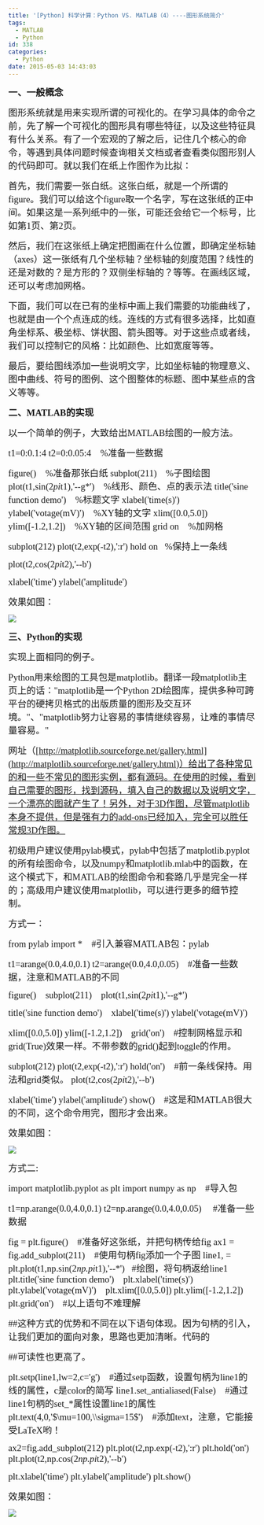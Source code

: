 ```yaml
---
title: '[Python] 科学计算：Python VS. MATLAB（4）----图形系统简介'
tags:
  - MATLAB
  - Python
id: 338
categories:
  - Python
date: 2015-05-03 14:43:03
---
```


<span style="font-family:Microsoft YaHei UI; font-size:14pt">**一、一般概念**
		</span>

<span style="font-family:Microsoft YaHei UI; font-size:14pt">图形系统就是用来实现所谓的可视化的。在学习具体的命令之前，先了解一个可视化的图形具有哪些特征，以及这些特征具有什么关系。有了一个宏观的了解之后，记住几个核心的命令，等遇到具体问题时候查询相关文档或者查看类似图形别人的代码即可。就以我们在纸上作图作为比拟：
</span>

<span style="font-family:Microsoft YaHei UI; font-size:14pt">首先，我们需要一张白纸。这张白纸，就是一个所谓的figure。我们可以给这个figure取一个名字，写在这张纸的正中间。如果这是一系列纸中的一张，可能还会给它一个标号，比如第1页、第2页。
</span>

<span style="font-family:Microsoft YaHei UI; font-size:14pt">然后，我们在这张纸上确定把图画在什么位置，即确定坐标轴（axes）这一张纸有几个坐标轴？坐标轴的刻度范围？线性的还是对数的？是方形的？双侧坐标轴的？等等。在画线区域，还可以考虑加网格。
</span>

<span style="font-family:Microsoft YaHei UI; font-size:14pt">下面，我们可以在已有的坐标中画上我们需要的功能曲线了，也就是由一个个点连成的线。连线的方式有很多选择，比如直角坐标系、极坐标、饼状图、箭头图等。对于这些点或者线，我们可以控制它的风格：比如颜色、比如宽度等等。
</span>

<span style="font-family:Microsoft YaHei UI; font-size:14pt">最后，要给图线添加一些说明文字，比如坐标轴的物理意义、图中曲线、符号的图例、这个图整体的标题、图中某些点的含义等等。
</span>

<span style="font-family:Microsoft YaHei UI; font-size:14pt">**二、MATLAB的实现**
		</span>

<span style="font-family:Microsoft YaHei UI; font-size:14pt">以一个简单的例子，大致给出MATLAB绘图的一般方法。
</span>

<span style="font-family:Microsoft YaHei UI; font-size:14pt">t1=0:0.1:4
t2=0:0.05:4    %准备一些数据
</span>

<span style="font-family:Microsoft YaHei UI; font-size:14pt">figure()    %准备那张白纸
subplot(211)    %子图绘图
plot(t1,sin(2*pi*t1),'--g*')    %线形、颜色、点的表示法
title('sine function demo')    %标题文字
xlabel('time(s)')   
ylabel('votage(mV)')    %XY轴的文字
xlim([0.0,5.0])
ylim([-1.2,1.2])    %XY轴的区间范围
grid on    %加网格
</span>

<span style="font-family:Microsoft YaHei UI; font-size:14pt">subplot(212)
plot(t2,exp(-t2),':r')
hold on   %保持上一条线
</span>

<span style="font-family:Microsoft YaHei UI; font-size:14pt">plot(t2,cos(2*pi*t2),'--b')
</span>

<span style="font-family:Microsoft YaHei UI; font-size:14pt">xlabel('time')
ylabel('amplitude')
</span>

<span style="font-family:Microsoft YaHei UI; font-size:14pt">效果如图：
</span>

[![](/wp-content/uploads/2015/05/050315_0642_PythonP1.png)](http://s10.sinaimg.cn/middle/5f234d474b963d6917899&amp;amp;690)<span style="font-family:Microsoft YaHei UI; font-size:14pt">
		</span>

<span style="font-family:Microsoft YaHei UI; font-size:14pt">**三、Python的实现**
		</span>

<span style="font-family:Microsoft YaHei UI; font-size:14pt">实现上面相同的例子。
</span>

<span style="font-family:Microsoft YaHei UI; font-size:14pt">Python用来绘图的工具包是matplotlib。翻译一段matplotlib主页上的话："matplotlib是一个Python 2D绘图库，提供多种可跨平台的硬拷贝格式的出版质量的图形及交互环境。"、"matplotlib努力让容易的事情继续容易，让难的事情尽量容易。"
</span>

<span style="font-family:Microsoft YaHei UI; font-size:14pt">网址（[http://matplotlib.sourceforge.net/gallery.html](http://matplotlib.sourceforge.net/gallery.html)）给出了各种常见的和一些不常见的图形实例，都有源码。在使用的时候，看到自己需要的图形，找到源码，填入自己的数据以及说明文字，一个漂亮的图就产生了！另外，对于3D作图，尽管matplotlib本身不提供，但是强有力的add-ons已经加入，完全可以胜任常规3D作图。
</span>

<span style="font-family:Microsoft YaHei UI; font-size:14pt">初级用户建议使用pylab模式，pylab中包括了matplotlib.pyplot的所有绘图命令，以及numpy和matplotlib.mlab中的函数，在这个模式下，和MATLAB的绘图命令和套路几乎是完全一样的；高级用户建议使用matplotlib，可以进行更多的细节控制。
</span>

<span style="font-family:Microsoft YaHei UI; font-size:14pt">方式一：
</span>

<span style="font-family:Microsoft YaHei UI; font-size:14pt">from pylab import *    #引入兼容MATLAB包：pylab
</span>

<span style="font-family:Microsoft YaHei UI; font-size:14pt">
t1=arange(0.0,4.0,0.1)
t2=arange(0.0,4.0,0.05)    #准备一些数据，注意和MATLAB的不同
</span>

<span style="font-family:Microsoft YaHei UI; font-size:14pt">figure()   
subplot(211)   
plot(t1,sin(2*pi*t1),'--g*')
</span>

<span style="font-family:Microsoft YaHei UI; font-size:14pt">title('sine function demo')   
xlabel('time(s)')
ylabel('votage(mV)')   
</span>

<span style="font-family:Microsoft YaHei UI; font-size:14pt">xlim([0.0,5.0])
ylim([-1.2,1.2])   
grid('on')    #控制网格显示和grid(True)效果一样。不带参数的grid()起到toggle的作用。
</span>

<span style="font-family:Microsoft YaHei UI; font-size:14pt">subplot(212)
plot(t2,exp(-t2),':r')
hold('on')    #前一条线保持。用法和grid类似。
plot(t2,cos(2*pi*t2),'--b')
</span>

<span style="font-family:Microsoft YaHei UI; font-size:14pt">xlabel('time')
ylabel('amplitude')
show()    #这是和MATLAB很大的不同，这个命令用完，图形才会出来。
</span>

<span style="font-family:Microsoft YaHei UI; font-size:14pt">效果如图：
</span>

[![](/wp-content/uploads/2015/05/050315_0642_PythonP2.png)](http://s8.sinaimg.cn/middle/5f234d474b963d74770e7&amp;amp;690)<span style="font-family:Microsoft YaHei UI; font-size:14pt">
		</span>

<span style="font-family:Microsoft YaHei UI; font-size:14pt">方式二:
</span>

<span style="font-family:Microsoft YaHei UI; font-size:14pt">import matplotlib.pyplot as plt
import numpy as np    #导入包
</span>

<span style="font-family:Microsoft YaHei UI; font-size:14pt">t1=np.arange(0.0,4.0,0.1)
t2=np.arange(0.0,4.0,0.05)     #准备一些数据
</span>

<span style="font-family:Microsoft YaHei UI; font-size:14pt">fig = plt.figure()    #准备好这张纸，并把句柄传给fig
ax1 = fig.add_subplot(211)    #使用句柄fig添加一个子图
line1, = plt.plot(t1,np.sin(2*np.pi*t1),'--*')   #绘图，将句柄返给line1 
plt.title('sine function demo')   
plt.xlabel('time(s)')
plt.ylabel('votage(mV)')   
plt.xlim([0.0,5.0])
plt.ylim([-1.2,1.2])   
plt.grid('on')    #以上语句不难理解
</span>

<span style="font-family:Microsoft YaHei UI; font-size:14pt">##这种方式的优势和不同在以下语句体现。因为句柄的引入，让我们更加的面向对象，思路也更加清晰。代码的
</span>

<span style="font-family:Microsoft YaHei UI; font-size:14pt">##可读性也更高了。
</span>

<span style="font-family:Microsoft YaHei UI; font-size:14pt">plt.setp(line1,lw=2,c='g')    #通过setp函数，设置句柄为line1的线的属性，c是color的简写
line1.set_antialiased(False)    #通过line1句柄的set_*属性设置line1的属性
plt.text(4,0,'$\mu=100,\\sigma=15$')    #添加text，注意，它能接受LaTeX哟！
</span>

<span style="font-family:Microsoft YaHei UI; font-size:14pt">ax2=fig.add_subplot(212)
plt.plot(t2,np.exp(-t2),':r')
plt.hold('on') 
plt.plot(t2,np.cos(2*np.pi*t2),'--b')
</span>

<span style="font-family:Microsoft YaHei UI; font-size:14pt">plt.xlabel('time')
plt.ylabel('amplitude')
plt.show()
</span>

<span style="font-family:Microsoft YaHei UI; font-size:14pt">效果如图：
</span>

[![](/wp-content/uploads/2015/05/050315_0642_PythonP3.png)](http://s16.sinaimg.cn/middle/5f234d474b963d7e139af&amp;amp;690)<span style="font-family:Microsoft YaHei UI; font-size:14pt">
		</span>